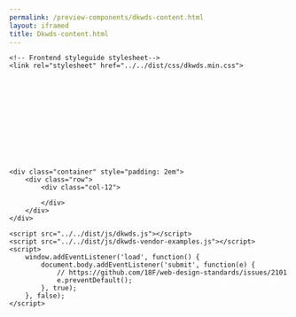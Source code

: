 ```yaml
--- 
permalink: /preview-components/dkwds-content.html
layout: iframed 
title: Dkwds-content.html
---
```

<!doctype html>

<html lang="en-US">

<head>
    <title>Dkwds Content: Default</title>
    <meta name="viewport" content="width=device-width, initial-scale=1.0">
    <!-- Vendor example stylesheets (Select2 and Datatables)-->
    <link rel="stylesheet" href="https://cdnjs.cloudflare.com/ajax/libs/select2/4.0.5/css/select2.css">
    <link rel="stylesheet" href="https://cdn.datatables.net/1.10.19/css/jquery.dataTables.min.css">
    <link rel="stylesheet" href="https://cdn.datatables.net/responsive/2.2.3/css/responsive.dataTables.min.css">
    <link rel="stylesheet" href="https://cdn.datatables.net/select/1.2.7/css/select.dataTables.min.css">

    <!-- Frontend styleguide stylesheet-->
    <link rel="stylesheet" href="../../dist/css/dkwds.min.css">
</head>

<body>
    <div class="hide-base-svg">
        <?xml version="1.0" encoding="UTF-8"?>
        <!DOCTYPE svg PUBLIC "-//W3C//DTD SVG 1.1//EN" "http://www.w3.org/Graphics/SVG/1.1/DTD/svg11.dtd"><svg xmlns="http://www.w3.org/2000/svg"><symbol id="add" viewBox="0 0 24 24"><path d="M0 0h24v24H0z" fill="none"/><path d="M13 7h-2v4H7v2h4v4h2v-4h4v-2h-4V7zm-1-5C6.48 2 2 6.48 2 12s4.48 10 10 10 10-4.48 10-10S17.52 2 12 2zm0 18c-4.41 0-8-3.59-8-8s3.59-8 8-8 8 3.59 8 8-3.59 8-8 8z"/></symbol><symbol id="alert-outline" viewBox="0 0 24 24"><path fill="currentColor" d="M12 2L1 21h22M12 6l7.53 13H4.47M11 10v4h2v-4m-2 6v2h2v-2"/></symbol><symbol id="angle-arrow-down-white" viewBox="0 0 24 24"><path fill="#fff" d="M7.41 8.58L12 13.17l4.59-4.59L18 10l-6 6-6-6 1.41-1.42z"/></symbol><symbol id="angle-arrow-down" viewBox="0 0 24 24"><path d="M7.41 8.58L12 13.17l4.59-4.59L18 10l-6 6-6-6 1.41-1.42z"/></symbol><symbol id="angle-arrow-up" viewBox="0 0 24 24"><path d="M7.41 15.41L12 10.83l4.59 4.58L18 14l-6-6-6 6 1.41 1.41z"/></symbol><symbol id="arrow-left" viewBox="0 0 24 24"><path d="M20 11v2H8l5.5 5.5-1.42 1.42L4.16 12l7.92-7.92L13.5 5.5 8 11h12z"/></symbol><symbol id="arrow-right" viewBox="0 0 24 24"><path d="M4 11v2h12l-5.5 5.5 1.42 1.42L19.84 12l-7.92-7.92L10.5 5.5 16 11H4z"/></symbol><symbol id="book-open" viewBox="0 0 24 24"><path d="M13 12h7v1.5h-7m0-4h7V11h-7m0 3.5h7V16h-7m8-12H3a2 2 0 0 0-2 2v13a2 2 0 0 0 2 2h18a2 2 0 0 0 2-2V6a2 2 0 0 0-2-2m0 15h-9V6h9"/></symbol><symbol id="calendar" viewBox="0 0 24 24"><path d="M19 19H5V8h14m-3-7v2H8V1H6v2H5c-1.11 0-2 .89-2 2v14a2 2 0 0 0 2 2h14a2 2 0 0 0 2-2V5a2 2 0 0 0-2-2h-1V1m-1 11h-5v5h5v-5z"/></symbol><symbol id="cash-multiple" viewBox="0 0 24 24"><path d="M5 6h18v12H5V6m9 3a3 3 0 0 1 3 3 3 3 0 0 1-3 3 3 3 0 0 1-3-3 3 3 0 0 1 3-3M9 8a2 2 0 0 1-2 2v4a2 2 0 0 1 2 2h10a2 2 0 0 1 2-2v-4a2 2 0 0 1-2-2H9m-8 2h2v10h16v2H1V10z"/></symbol><symbol id="check-box-checked" viewBox="0 0 24 24"><g fill="none" fill-rule="evenodd"><path d="M0 0h24v24H0z"/><path fill="#1A1A1A" d="M5 3h14a2 2 0 0 1 2 2v14a2 2 0 0 1-2 2H5a2 2 0 0 1-2-2V5a2 2 0 0 1 2-2zm12.293 4.293l-6.921 6.921-3.665-3.664-1.414 1.414 5.079 5.079 8.335-8.336-1.414-1.414z"/></g></symbol><symbol id="check-box-disabled" viewBox="0 0 24 24"><g fill="none" fill-rule="evenodd"><path d="M0 0h24v24H0z"/><rect width="16" height="16" x="4" y="4" fill="#F5F5F5" stroke="#BFBFBF" stroke-width="2" rx="2"/></g></symbol><symbol id="check-box-focus" viewBox="0 0 24 24"><g fill="none" fill-rule="evenodd"><path fill="#FEBB30" d="M0 0h24v24H0V0z"/><rect width="16" height="16" x="4" y="4" fill="#FFF" stroke="#1A1A1A" stroke-width="2" rx="2"/></g></symbol><symbol id="check-box-unchecked" viewBox="0 0 24 24"><g fill="none" fill-rule="evenodd"><path d="M0 0h24v24H0z"/><rect width="16" height="16" x="4" y="4" fill="#FFF" stroke="#1A1A1A" stroke-width="2" rx="2"/></g></symbol><symbol id="check-circle-outline" viewBox="0 0 24 24"><path d="M12 2a10 10 0 0 1 10 10 10 10 0 0 1-10 10A10 10 0 0 1 2 12 10 10 0 0 1 12 2m0 2a8 8 0 0 0-8 8 8 8 0 0 0 8 8 8 8 0 0 0 8-8 8 8 0 0 0-8-8m-1 12.5L6.5 12l1.41-1.41L11 13.67l5.59-5.58L18 9.5l-7 7z"/></symbol><symbol id="check" viewBox="0 0 24 24"><path d="M21 7L9 19l-5.5-5.5 1.41-1.41L9 16.17 19.59 5.59 21 7z"/></symbol><symbol id="checkbox-blank-outline" viewBox="0 0 24 24"><path d="M19 3H5c-1.11 0-2 .89-2 2v14a2 2 0 0 0 2 2h14a2 2 0 0 0 2-2V5a2 2 0 0 0-2-2m0 2v14H5V5h14z"/></symbol><symbol id="checkbox-marked" viewBox="0 0 24 24"><path d="M10 17l-5-5 1.41-1.42L10 14.17l7.59-7.59L19 8m0-5H5c-1.11 0-2 .89-2 2v14a2 2 0 0 0 2 2h14a2 2 0 0 0 2-2V5a2 2 0 0 0-2-2z"/></symbol><symbol id="chevron-left" viewBox="0 0 24 24"><path d="M15.41 16.58L10.83 12l4.58-4.59L14 6l-6 6 6 6 1.41-1.42z"/></symbol><symbol id="chevron-right" viewBox="0 0 24 24"><path d="M8.59 16.58L13.17 12 8.59 7.41 10 6l6 6-6 6-1.41-1.42z"/></symbol><symbol id="close-circle-outline" viewBox="0 0 24 24"><path d="M12 20c-4.41 0-8-3.59-8-8s3.59-8 8-8 8 3.59 8 8-3.59 8-8 8m0-18C6.47 2 2 6.47 2 12s4.47 10 10 10 10-4.47 10-10S17.53 2 12 2m2.59 6L12 10.59 9.41 8 8 9.41 10.59 12 8 14.59 9.41 16 12 13.41 14.59 16 16 14.59 13.41 12 16 9.41 14.59 8z"/></symbol><symbol id="close-circle" viewBox="0 0 24 24"><g fill="none" fill-rule="evenodd"><path d="M0 0h24v24H0z"/><path fill="#FFF" d="M13.414 12l2.314-2.314-1.414-1.414L12 10.586 9.686 8.272 8.272 9.686 10.586 12l-2.31 2.31 1.413 1.415L12 13.415l2.31 2.31 1.415-1.414L13.415 12zM12 19a7 7 0 1 1 0-14 7 7 0 0 1 0 14z"/></g></symbol><symbol id="close" viewBox="0 0 24 24"><path d="M19 6.41L17.59 5 12 10.59 6.41 5 5 6.41 10.59 12 5 17.59 6.41 19 12 13.41 17.59 19 19 17.59 13.41 12 19 6.41z"/></symbol><symbol id="content-save" viewBox="0 0 24 24"><path d="M15 9H5V5h10m-3 14a3 3 0 0 1-3-3 3 3 0 0 1 3-3 3 3 0 0 1 3 3 3 3 0 0 1-3 3m5-16H5a2 2 0 0 0-2 2v14a2 2 0 0 0 2 2h14a2 2 0 0 0 2-2V7l-4-4z"/></symbol><symbol id="delete-outline" viewBox="0 0 24 24"><path d="M6 19c0 1.1.9 2 2 2h8c1.1 0 2-.9 2-2V7H6v12zM8 9h8v10H8V9zm7.5-5l-1-1h-5l-1 1H5v2h14V4z"/><path fill="none" d="M0 0h24v24H0V0z"/></symbol><symbol id="delete" viewBox="0 0 24 24"><path fill="currentColor" d="M19 4h-3.5l-1-1h-5l-1 1H5v2h14M6 19a2 2 0 0 0 2 2h8a2 2 0 0 0 2-2V7H6v12z"/></symbol><symbol id="dots-vertical" viewBox="0 0 24 24"><path d="M12 16a2 2 0 0 1 2 2 2 2 0 0 1-2 2 2 2 0 0 1-2-2 2 2 0 0 1 2-2m0-6a2 2 0 0 1 2 2 2 2 0 0 1-2 2 2 2 0 0 1-2-2 2 2 0 0 1 2-2m0-6a2 2 0 0 1 2 2 2 2 0 0 1-2 2 2 2 0 0 1-2-2 2 2 0 0 1 2-2z"/></symbol><symbol id="download" viewBox="0 0 24 24"><path d="M19 12v7H5v-7H3v7c0 1.1.9 2 2 2h14c1.1 0 2-.9 2-2v-7h-2zm-6 .67l2.59-2.58L17 11.5l-5 5-5-5 1.41-1.41L11 12.67V3h2z"/><path fill="none" d="M0 0h24v24H0z"/></symbol><symbol id="error" viewBox="0 0 24 24"><path d="M12 20c-4.41 0-8-3.59-8-8s3.59-8 8-8 8 3.59 8 8-3.59 8-8 8m0-18C6.47 2 2 6.47 2 12s4.47 10 10 10 10-4.47 10-10S17.53 2 12 2m2.59 6L12 10.59 9.41 8 8 9.41 10.59 12 8 14.59 9.41 16 12 13.41 14.59 16 16 14.59 13.41 12 16 9.41 14.59 8z"/></symbol><symbol id="file-document-box" viewBox="0 0 24 24"><path d="M5 3c-1.11 0-2 .89-2 2v14c0 1.11.89 2 2 2h14c1.11 0 2-.89 2-2V5c0-1.11-.89-2-2-2H5m0 2h14v14H5V5m2 2v2h10V7H7m0 4v2h10v-2H7m0 4v2h7v-2H7z"/></symbol><symbol id="file" viewBox="0 0 24 24"><path fill="none" d="M0 0h24v24H0V0z"/><g><path d="M14 2H6c-1.1 0-1.99.9-1.99 2L4 20c0 1.1.89 2 1.99 2H18c1.1 0 2-.9 2-2V8l-6-6zM6 20V4h7v5h5v11H6z"/></g></symbol><symbol id="folder-multiple" viewBox="0 0 24 24"><path d="M22 4a2 2 0 0 1 2 2v10a2 2 0 0 1-2 2H6a2 2 0 0 1-2-2V4a2 2 0 0 1 2-2h6l2 2h8M2 6v14h18v2H2a2 2 0 0 1-2-2V6h2m4 0v10h16V6H6z"/></symbol><symbol id="help-circle-outline" viewBox="0 0 24 24"><path d="M11 18h2v-2h-2v2m1-16A10 10 0 0 0 2 12a10 10 0 0 0 10 10 10 10 0 0 0 10-10A10 10 0 0 0 12 2m0 18c-4.41 0-8-3.59-8-8s3.59-8 8-8 8 3.59 8 8-3.59 8-8 8m0-14a4 4 0 0 0-4 4h2a2 2 0 0 1 2-2 2 2 0 0 1 2 2c0 2-3 1.75-3 5h2c0-2.25 3-2.5 3-5a4 4 0 0 0-4-4z"/></symbol><symbol id="info" viewBox="0 0 24 24"><path d="M11 15h2v2h-2v-2m0-8h2v6h-2V7m1-5C6.47 2 2 6.5 2 12a10 10 0 0 0 10 10 10 10 0 0 0 10-10A10 10 0 0 0 12 2m0 18a8 8 0 0 1-8-8 8 8 0 0 1 8-8 8 8 0 0 1 8 8 8 8 0 0 1-8 8z"/></symbol><symbol id="language" viewBox="0 0 24 24"><path d="M0 0h24v24H0z" fill="none"/><path d="M11.99 2C6.47 2 2 6.48 2 12s4.47 10 9.99 10C17.52 22 22 17.52 22 12S17.52 2 11.99 2zm6.93 6h-2.95a15.65 15.65 0 0 0-1.38-3.56A8.03 8.03 0 0 1 18.92 8zM12 4.04c.83 1.2 1.48 2.53 1.91 3.96h-3.82c.43-1.43 1.08-2.76 1.91-3.96zM4.26 14C4.1 13.36 4 12.69 4 12s.1-1.36.26-2h3.38c-.08.66-.14 1.32-.14 2 0 .68.06 1.34.14 2H4.26zm.82 2h2.95c.32 1.25.78 2.45 1.38 3.56A7.987 7.987 0 0 1 5.08 16zm2.95-8H5.08a7.987 7.987 0 0 1 4.33-3.56A15.65 15.65 0 0 0 8.03 8zM12 19.96c-.83-1.2-1.48-2.53-1.91-3.96h3.82c-.43 1.43-1.08 2.76-1.91 3.96zM14.34 14H9.66c-.09-.66-.16-1.32-.16-2 0-.68.07-1.35.16-2h4.68c.09.65.16 1.32.16 2 0 .68-.07 1.34-.16 2zm.25 5.56c.6-1.11 1.06-2.31 1.38-3.56h2.95a8.03 8.03 0 0 1-4.33 3.56zM16.36 14c.08-.66.14-1.32.14-2 0-.68-.06-1.34-.14-2h3.38c.16.64.26 1.31.26 2s-.1 1.36-.26 2h-3.38z"/></symbol><symbol id="magnify" viewBox="0 0 24 24"><path d="M9.5 3A6.5 6.5 0 0 1 16 9.5c0 1.61-.59 3.09-1.56 4.23l.27.27h.79l5 5-1.5 1.5-5-5v-.79l-.27-.27A6.516 6.516 0 0 1 9.5 16 6.5 6.5 0 0 1 3 9.5 6.5 6.5 0 0 1 9.5 3m0 2C7 5 5 7 5 9.5S7 14 9.5 14 14 12 14 9.5 12 5 9.5 5z"/></symbol><symbol id="menu-down" viewBox="0 0 24 24"><path d="M7 10l5 5 5-5H7z"/></symbol><symbol id="menu-left" viewBox="0 0 24 24"><path d="M14 7l-5 5 5 5V7z"/></symbol><symbol id="menu-right" viewBox="0 0 24 24"><path d="M10 17l5-5-5-5v10z"/></symbol><symbol id="menu-up" viewBox="0 0 24 24"><path d="M7 15l5-5 5 5H7z"/></symbol><symbol id="message" viewBox="0 0 24 24"><path d="M20 2a2 2 0 0 1 2 2v12a2 2 0 0 1-2 2H6l-4 4V4a2 2 0 0 1 2-2h16M4 4v13.17L5.17 16H20V4H4m2 3h12v2H6V7m0 4h9v2H6v-2z"/></symbol><symbol id="minus" viewBox="0 0 24 24"><path d="M19 13H5v-2h14v2z"/></symbol><symbol id="open-in-new" viewBox="0 0 24 24"><path d="M14 3v2h3.59l-9.83 9.83 1.41 1.41L19 6.41V10h2V3m-2 16H5V5h7V3H5a2 2 0 0 0-2 2v14a2 2 0 0 0 2 2h14a2 2 0 0 0 2-2v-7h-2v7z"/></symbol><symbol id="pencil" viewBox="0 0 24 24"><path d="M20.71 7.04c.39-.39.39-1.04 0-1.41l-2.34-2.34c-.37-.39-1.02-.39-1.41 0l-1.84 1.83 3.75 3.75M3 17.25V21h3.75L17.81 9.93l-3.75-3.75L3 17.25z"/></symbol><symbol id="plus" viewBox="0 0 24 24"><path d="M19 13h-6v6h-2v-6H5v-2h6V5h2v6h6v2z"/></symbol><symbol id="printer" viewBox="0 0 24 24"><path d="M18 3H6v4h12m1 5a1 1 0 0 1-1-1 1 1 0 0 1 1-1 1 1 0 0 1 1 1 1 1 0 0 1-1 1m-3 7H8v-5h8m3-6H5a3 3 0 0 0-3 3v6h4v4h12v-4h4v-6a3 3 0 0 0-3-3z"/></symbol><symbol id="radio-disabled" viewBox="0 0 24 24"><g fill="none" fill-rule="evenodd"><path d="M0 0h24v24H0z"/><circle cx="12" cy="12" r="8" fill="#F5F5F5" stroke="#BFBFBF" stroke-width="2"/></g></symbol><symbol id="radio-focused" viewBox="0 0 24 24"><g fill="none" fill-rule="evenodd"><path d="M0 0h24v24H0z"/><circle cx="12" cy="12" r="8" fill="#FFF" stroke="#1A1A1A" stroke-linejoin="square" stroke-width="2"/><circle cx="12" cy="12" r="10.5" stroke="#FEBB30" stroke-width="3"/></g></symbol><symbol id="radio-marked" viewBox="0 0 24 24"><g fill="none" fill-rule="evenodd"><path d="M0 0h24v24H0z"/><g stroke-linejoin="square"><circle cx="12" cy="12" r="6.5" fill="#1A1A1A" stroke="#FFF" stroke-width="5"/><circle cx="12" cy="12" r="8" stroke="#1A1A1A" stroke-width="2"/></g></g></symbol><symbol id="radio-unmarked" viewBox="0 0 24 24"><g fill="none" fill-rule="evenodd"><path d="M0 0h24v24H0z"/><circle cx="12" cy="12" r="8" fill="#FFF" stroke="#1A1A1A" stroke-width="2"/></g></symbol><symbol id="refresh" viewBox="0 0 24 24"><path d="M17.65 6.35A7.958 7.958 0 0 0 12 4a8 8 0 0 0-8 8 8 8 0 0 0 8 8c3.73 0 6.84-2.55 7.73-6h-2.08A5.99 5.99 0 0 1 12 18a6 6 0 0 1-6-6 6 6 0 0 1 6-6c1.66 0 3.14.69 4.22 1.78L13 11h7V4l-2.35 2.35z"/></symbol><symbol id="save" viewBox="0 0 24 24"><path d="M0 0h24v24H0z" fill="none"/><path d="M17 3H5a2 2 0 0 0-2 2v14a2 2 0 0 0 2 2h14c1.1 0 2-.9 2-2V7l-4-4zm-5 16c-1.66 0-3-1.34-3-3s1.34-3 3-3 3 1.34 3 3-1.34 3-3 3zm3-10H5V5h10v4z"/></symbol><symbol id="settings" viewBox="0 0 24 24"><path d="M19.43 12.97l2.11 1.66c.19.15.24.42.12.64l-2 3.46c-.12.22-.39.3-.61.22l-2.49-1.01c-.52.4-1.06.73-1.69.99l-.37 2.65c-.04.24-.25.42-.5.42h-4c-.25 0-.46-.18-.5-.42l-.37-2.65c-.63-.25-1.17-.59-1.69-.99l-2.49 1.01c-.22.08-.49 0-.61-.22l-2-3.46a.493.493 0 0 1 .12-.64l2.11-1.66L4.5 12l.07-1-2.11-1.63a.493.493 0 0 1-.12-.64l2-3.46c.12-.22.39-.31.61-.22l2.49 1c.52-.39 1.06-.73 1.69-.98l.37-2.65c.04-.24.25-.42.5-.42h4c.25 0 .46.18.5.42l.37 2.65c.63.25 1.17.59 1.69.98l2.49-1c.22-.09.49 0 .61.22l2 3.46c.12.22.07.49-.12.64L19.43 11l.07 1-.07.97M6.5 12c0 .58.09 1.13.25 1.66l-2.07 1.7.75 1.3 2.52-.94c.74.81 1.73 1.4 2.85 1.65l.44 2.63h1.5l.44-2.63c1.12-.24 2.12-.83 2.87-1.64l2.51.94.75-1.3-2.07-1.7c.17-.53.26-1.09.26-1.67 0-.57-.09-1.13-.25-1.65l2.06-1.69-.75-1.3-2.5.93a5.526 5.526 0 0 0-2.87-1.66L12.75 4h-1.5l-.44 2.63c-1.12.25-2.12.84-2.87 1.66l-2.5-.94-.75 1.3 2.06 1.7c-.16.52-.25 1.08-.25 1.65M12 8.5a3.5 3.5 0 0 1 3.5 3.5 3.5 3.5 0 0 1-3.5 3.5A3.5 3.5 0 0 1 8.5 12 3.5 3.5 0 0 1 12 8.5m0 2a1.5 1.5 0 0 0-1.5 1.5 1.5 1.5 0 0 0 1.5 1.5 1.5 1.5 0 0 0 1.5-1.5 1.5 1.5 0 0 0-1.5-1.5z"/></symbol><symbol id="sort-acending" viewBox="0 0 24 24"><g fill="none" fill-rule="evenodd"><path d="M0 0h24v24H0z"/><path fill="#1A1A1A" d="M6 13l6 6 6-6z"/><path stroke="#1A1A1A" d="M16.793 10.5L12 5.707 7.207 10.5h9.586z"/></g></symbol><symbol id="sort-descending" viewBox="0 0 24 24"><g fill="none" fill-rule="evenodd"><path d="M0 0h24v24H0z"/><path stroke="#1A1A1A" d="M7.207 13.5L12 18.293l4.793-4.793H7.207z"/><path fill="#1A1A1A" d="M18 11l-6-6-6 6z"/></g></symbol><symbol id="sort-none" viewBox="0 0 24 24"><g fill="none" fill-rule="evenodd"><path d="M0 0h24v24H0z"/><path d="M7.207 13.5L12 18.293l4.793-4.793H7.207zm9.586-3L12 5.707 7.207 10.5h9.586z" stroke="#1A1A1A"/></g></symbol><symbol id="success" viewBox="0 0 24 24"><path d="M12 2a10 10 0 0 1 10 10 10 10 0 0 1-10 10A10 10 0 0 1 2 12 10 10 0 0 1 12 2m0 2a8 8 0 0 0-8 8 8 8 0 0 0 8 8 8 8 0 0 0 8-8 8 8 0 0 0-8-8m-1 12.5L6.5 12l1.41-1.41L11 13.67l5.59-5.58L18 9.5l-7 7z"/></symbol><symbol id="warning" viewBox="0 0 24 24"><path d="M12 2L1 21h22M12 6l7.53 13H4.47M11 10v4h2v-4m-2 6v2h2v-2"/></symbol></svg>
    </div>

    <div class="container" style="padding: 2em">
        <div class="row">
            <div class="col-12">

            </div>
        </div>
    </div>

    <script src="../../dist/js/dkwds.js"></script>
    <script src="../../dist/js/dkwds-vendor-examples.js"></script>
    <script>
        window.addEventListener('load', function() {
            document.body.addEventListener('submit', function(e) {
                // https://github.com/18F/web-design-standards/issues/2101
                e.preventDefault();
            }, true);
        }, false);
    </script>
</body>

</html>